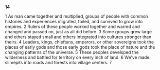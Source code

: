 **14**

1 As man came together and multiplied, groups of people with common histories and experiences migrated, toiled, and survived to grow into empires. 2 Rulers of these people worked together and warred and changed and passed on, just as all did before. 3 Some groups grew large and others stayed small and others integrated into cultures stronger than theirs. 4 Leaders, kings, chieftans, emperors, or other sovereigns took the places of early gods and those early gods took the place of nature and the changing patterns of the universe. 5 These peoples developed the wilderness and battled for territory on every inch of land. 6 We've made slimepits into roads and forests into village centers. 7 
